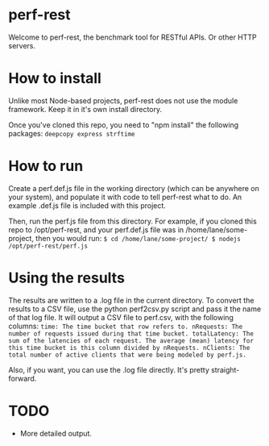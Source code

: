 perf-rest
=========

Welcome to perf-rest, the benchmark tool for RESTful APIs. Or other HTTP servers.

How to install
==============

Unlike most Node-based projects, perf-rest does not use the module framework. Keep it in it's own install directory.

Once you've cloned this repo, you need to "npm install" the following packages:
`deepcopy
express
strftime`

How to run
==========

Create a perf.def.js file in the working directory (which can be anywhere on your system), and populate it with code to tell perf-rest what to do. An example .def.js file is included with this project.

Then, run the perf.js file from this directory. For example, if you cloned this repo to /opt/perf-rest, and your perf.def.js file was in /home/lane/some-project, then you would run:
`$ cd /home/lane/some-project/
$ nodejs /opt/perf-rest/perf.js`

Using the results
=================

The results are written to a .log file in the current directory. To convert the results to a CSV file, use the python perf2csv.py script and pass it the name of that log file. It will output a CSV file to perf.csv, with the following columns:
`time: The time bucket that row refers to.
nRequests: The number of requests issued during that time bucket.
totalLatency: The sum of the latencies of each request. The average (mean) latency for this time bucket is this column divided by nRequests.
nClients: The total number of active clients that were being modeled by perf.js.`

Also, if you want, you can use the .log file directly. It's pretty straight-forward.

TODO
====
- More detailed output.
